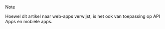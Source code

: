 > [!NOTE]
> Hoewel dit artikel naar web-apps verwijst, is het ook van toepassing op API Apps en mobiele apps.
> 
> 


